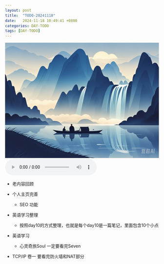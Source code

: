 ```yaml
---
layout: post
title:  "TODO-20241118"
date:   2024-11-18 10:49:41 +0800
categories: DAY-TODO
tags: [DAY-TODO]
---
```

![描述图片](/asset/img/1.png)
<audio controls autoplay>
  <source src="/asset/mp3/a2.mp3" type="audio/mpeg">
</audio>

*   老内容回顾

*   个人主页完善
    *   SEO 功能

*   英语学习整理
    *   按照day10的方式整理，也就是每个day10是一篇笔记，里面包含10个小点

*   英语学习
    *   心灵奇旅Soul 一定要看完Seven

*   TCP/IP 卷一 要看完防火墙和NAT部分







